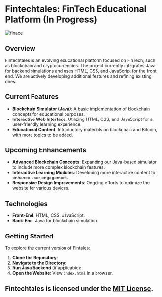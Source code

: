 # Fintechtales: FinTech Educational Platform (In Progress)
![finace ](https://github.com/VaibhavLakshmiS/Fintechtales/assets/114008903/860f65a6-5d19-4ea6-a044-45c23c2b945b)

## Overview

Fintechtales is an evolving educational platform focused on FinTech, such as blockchain and cryptocurrencies. The project currently integrates Java for backend simulations and uses HTML, CSS, and JavaScript for the front end. We are actively developing additional features and refining existing ones.

## Current Features

- **Blockchain Simulator (Java)**: A basic implementation of blockchain concepts for educational purposes.
- **Interactive Web Interface**: Utilizing HTML, CSS, and JavaScript for a user-friendly learning experience.
- **Educational Content**: Introductory materials on blockchain and Bitcoin, with more topics to be added.

## Upcoming Enhancements

- **Advanced Blockchain Concepts**: Expanding our Java-based simulator to include more complex blockchain features.
- **Interactive Learning Modules**: Developing more interactive content to enhance user engagement.
- **Responsive Design Improvements**: Ongoing efforts to optimize the website for various devices.

## Technologies

- **Front-End**: HTML, CSS, JavaScript.
- **Back-End**: Java for blockchain simulation.

## Getting Started

To explore the current version of Fintales:

1. **Clone the Repository**:
2. **Navigate to the Directory**:
3. **Run Java Backend** (if applicable):
4. **Open the Website**: View `index.html` in a browser.

Fintechtales is licensed under the [MIT License](LINK_TO_LICENSE).
---
